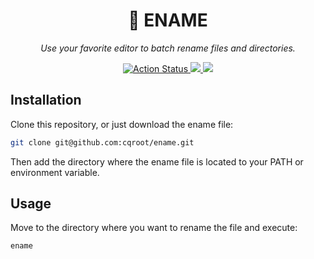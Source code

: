 <div align="center">
  <h1>📜 ENAME</h1>
  <i>Use your favorite editor to batch rename files and directories.</i>

  <p>
    <a href="https://github.com/cqroot/ename/actions">
      <img src="https://github.com/cqroot/ename/workflows/test/badge.svg" alt="Action Status" />
    </a>
    <a href="https://github.com/cqroot/ename/blob/main/LICENSE">
      <img src="https://img.shields.io/github/license/cqroot/ename" />
    </a>
    <a href="https://github.com/cqroot/ename/issues">
      <img src="https://img.shields.io/github/issues/cqroot/ename" />
    </a>
  </p>
</div>

## Installation

Clone this repository, or just download the ename file:

```bash
git clone git@github.com:cqroot/ename.git
```

Then add the directory where the ename file is located to your PATH or environment variable.

## Usage

Move to the directory where you want to rename the file and execute:

```bash
ename
```
